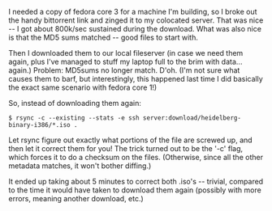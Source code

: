 <!--
.. title: Serious rsync timesaver
.. date: 2004/11/22 13:37
.. slug: index
.. tags:
.. link:
.. description:
-->

I needed a copy of fedora core 3 for a machine I'm building, so I broke out the handy bittorrent link and zinged it to my colocated server. That was nice -- I got about 800k/sec sustained during the download. What was also nice is that the MD5 sums matched -- good files to start with.

Then I downloaded them to our local fileserver (in case we need them again, plus I've managed to stuff my laptop full to the brim with data... again.) Problem: MD5sums no longer match. D'oh. (I'm not sure what causes them to barf, but interestingly, this happened last time I did basically the exact same scenario with fedora core 1!)

So, instead of downloading them again:

``` console
$ rsync -c --existing --stats -e ssh server:download/heidelberg-binary-i386/*.iso .
```

Let rsync figure out exactly what portions of the file are screwed up, and then let it correct them for you! The trick turned out to be the '-c' flag, which forces it to do a checksum on the files. (Otherwise, since all the other metadata matches, it won't bother diffing.)

It ended up taking about 5 minutes to correct both .iso's -- trivial, compared to the time it would have taken to download them again (possibly with more errors, meaning another download, etc.)
